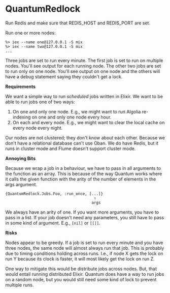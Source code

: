 # QuantumRedlock

Run Redis and make sure that REDIS_HOST and REDIS_PORT are set.

Run one or more nodes:

```
%> iex --name one@127.0.0.1 -S mix
%> iex --name two@127.0.0.1 -S mix
...
```

Three jobs are set to run every minute.
The first job is set to run on multiple nodes.
You'll see output for each running node.
The other two jobs are set to run only on one node.
You'll see output on one node and the others will have a debug statement saying they couldn't get a lock.

**Requirements**

We want a simple way to run *scheduled* jobs written in Elixir.
We want to be able to run jobs one of two ways:

1. On one and only one node. E.g., we might want to run Algolia re-indexing on one and only one node every hour.
2. On each and every node. E.g., we might want to clear the local cache on every node every night.

Our nodes are not clustered; they don't know about each other.
Because we don't have a relational database can't use Oban.
We do have Redis, but it runs in cluster mode and Flume doesn't support cluster mode.

**Annoying Bits**

Because we wrap a job in a behaviour, we have to pass in all arguments to the function as an array.
This is because of the way Quantum works where it calls the given function with the arity of the number of elements in the args argument.

```
{QuantumRedlock.Jobs.Foo, :run_once, [...]}
                                       ↑
                                      args
```

We always have an arity of one.
If you want more arguments, you have to pass in a list.
If your job doesn't need any parameters, you still have to pass in some kind of argument.
E.g., `[nil]` or `[[]]`.

**Risks**

Nodes appear to be greedy.
If a job is set to run every minute and you have three nodes, the same node will almost always run that job.
This is probably due to timing conditions holding across runs.
I.e., if node X gets the lock on run Y because its clock is faster, it will most likely get the lock on run Z.

One way to mitigate this would be distribute jobs across nodes.
But, that would entail running distributed Elixir.
Quantum does have a way to run jobs on a random node, but you would still need some kind of lock to prevent multiple runs.
